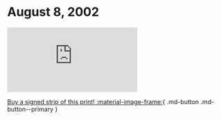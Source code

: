 # August 8, 2002

![](https://www.achewood.com/comic.php?date=08082002)

[Buy a signed strip of this print! :material-image-frame:](https://achewood-holiday-pop-up.myshopify.com/products/strip#08082002){ .md-button .md-button--primary }
